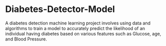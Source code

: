 # Diabetes-Detector-Model
A diabetes detection machine learning project involves using data and algorithms to train a model to accurately predict the likelihood of an individual having diabetes based on various features such as Glucose, age, and Blood Pressure.

